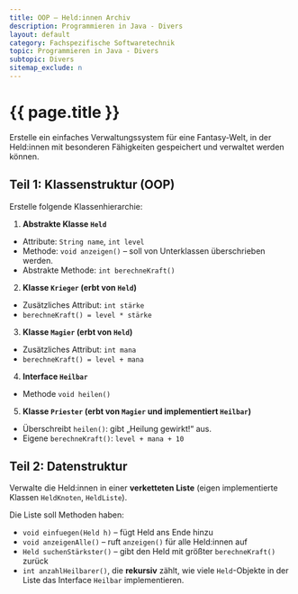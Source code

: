 ```yaml
---
title: OOP – Held:innen Archiv
description: Programmieren in Java - Divers
layout: default
category: Fachspezifische Softwaretechnik
topic: Programmieren in Java - Divers
subtopic: Divers
sitemap_exclude: n
---
```


# {{ page.title }}


Erstelle ein einfaches Verwaltungssystem für eine Fantasy-Welt, in der Held\:innen mit besonderen Fähigkeiten gespeichert und verwaltet werden können.

## Teil 1: Klassenstruktur (OOP)

Erstelle folgende Klassenhierarchie:

1. **Abstrakte Klasse `Held`**

  * Attribute: `String name`, `int level`
  * Methode: `void anzeigen()` – soll von Unterklassen überschrieben werden.
  * Abstrakte Methode: `int berechneKraft()`

2. **Klasse `Krieger` (erbt von `Held`)**

  * Zusätzliches Attribut: `int stärke`
  * `berechneKraft() = level * stärke`

3. **Klasse `Magier` (erbt von `Held`)**

  * Zusätzliches Attribut: `int mana`
  * `berechneKraft() = level + mana`

4. **Interface `Heilbar`**

  * Methode `void heilen()`

5. **Klasse `Priester` (erbt von `Magier` und implementiert `Heilbar`)**

  * Überschreibt `heilen()`: gibt „Heilung gewirkt!“ aus.
  * Eigene `berechneKraft()`: `level + mana + 10`


## Teil 2: Datenstruktur

Verwalte die Held\:innen in einer **verketteten Liste** (eigen implementierte Klassen `HeldKnoten`, `HeldListe`).

Die Liste soll Methoden haben:

  * `void einfuegen(Held h)` – fügt Held ans Ende hinzu
  * `void anzeigenAlle()` – ruft `anzeigen()` für alle Held\:innen auf
  * `Held suchenStärkster()` – gibt den Held mit größter `berechneKraft()` zurück
  * `int anzahlHeilbarer()`, die **rekursiv** zählt, wie viele `Held`-Objekte in der Liste das Interface `Heilbar` implementieren.